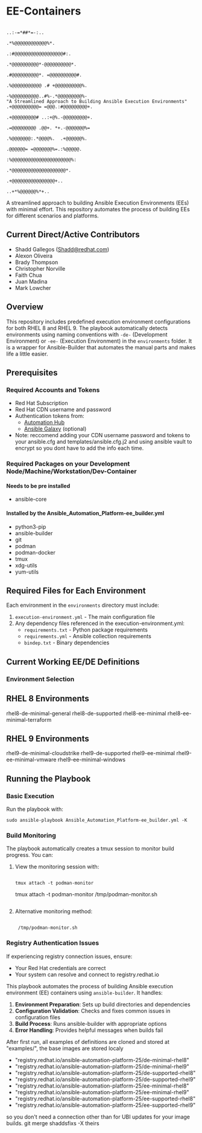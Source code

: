# EE-Containers

                                                                                     ..:-=*##*=-:..              
                                                                                   .*%@@@@@@@@@@@@%*.            
                                                                                .:#@@@@@@@@@@@@@@@@@@#:.         
                                                                               .*@@@@@@@@@@*-@@@@@@@@@@*.        
                                                                              .#@@@@@@@@@@*. =@@@@@@@@@@#.       
                                                                             .%@@@@@@@@@@@ .# +@@@@@@@@@@%.      
                                                                             -%@@@@@@@@@@..#%-.*@@@@@@@@@%-      
    "A Streamlined Approach to Building Ansible Execution Environments"     .+@@@@@@@@@@= =@@@.:#@@@@@@@@@+.     
                                                                            .+@@@@@@@@@# ..:+@%.-@@@@@@@@@+.     
                                                                            .=@@@@@@@@@ .@@+. *+.-@@@@@@@%=      
                                                                             .%@@@@@@@:.*@@@@%.  .+@@@@@@%.      
                                                                              .@@@@@@= =@@@@@@@%=.:%@@@@@.       
                                                                               :%@@@@@@@@@@@@@@@@@@@@@@%:        
                                                                                .*@@@@@@@@@@@@@@@@@@@@*.         
                                                                                  .+@@@@@@@@@@@@@@@@+..          
                                                                                    ..+*%@@@@@@%*+..              

A streamlined approach to building Ansible Execution Environments (EEs) with minimal effort. This repository automates the process of building EEs for different scenarios and platforms.

## Current Direct/Active Contributors

- Shadd Gallegos (<Shadd@redhat.com>)
- Alexon Oliveira
- Brady Thompson
- Christopher Norville
- Faith Chua
- Juan Madina
- Mark Lowcher

## Overview

This repository includes predefined execution environment configurations for both RHEL 8 and RHEL 9. The playbook automatically detects environments using naming conventions with `-de-` (Development Environment) or `-ee-` (Execution Environment) in the `environments` folder.
It is a wrapper for Ansible-Builder that automates the manual parts and makes life a little easier.

## Prerequisites

### Required Accounts and Tokens

- Red Hat Subscription
- Red Hat CDN username and password
- Authentication tokens from:
  - [Automation Hub](https://console.redhat.com/ansible/automation-hub/token)
  - [Ansible Galaxy](https://galaxy.ansible.com/ui/token) (optional)
- Note: reccomend adding your CDN username password and tokens to your ansible.cfg and templates/ansible.cfg.j2 and using ansible vault to encrypt so you dont have to add the info each time.

### Required Packages on your Development Node/Machine/Workstation/Dev-Container

#### Needs to be pre installed

- ansible-core

#### Installed by the Ansible_Automation_Platform-ee_builder.yml

- python3-pip
- ansible-builder
- git
- podman
- podman-docker
- tmux
- xdg-utils
- yum-utils

## Required Files for Each Environment

Each environment in the `environments` directory must include:

1. `execution-environment.yml` - The main configuration file
2. Any dependency files referenced in the execution-environment.yml:
   - `requirements.txt` - Python package requirements
   - `requirements.yml` - Ansible collection requirements
   - `bindep.txt` - Binary dependencies

## Current Working EE/DE Definitions

### Environment Selection

## RHEL 8 Environments

 rhel8-de-minimal-general
 rhel8-de-supported
 rhel8-ee-minimal
 rhel8-ee-minimal-terraform

## RHEL 9 Environments

 rhel9-de-minimal-cloudstrike
 rhel9-de-supported
 rhel9-ee-minimal
 rhel9-ee-minimal-vmware
 rhel9-ee-minimal-windows

## Running the Playbook

### Basic Execution

Run the playbook with:

```
sudo ansible-playbook Ansible_Automation_Platform-ee_builder.yml -K
```

### Build Monitoring

The playbook automatically creates a tmux session to monitor build progress. You can:

1. View the monitoring session with:

   ```

   tmux attach -t podman-monitor

   ```

    tmux attach -t podman-monitor  /tmp/podman-monitor.sh

   ```

2. Alternative monitoring method:

   ```

    /tmp/podman-monitor.sh

   ```
### Registry Authentication Issues

If experiencing registry connection issues, ensure:

- Your Red Hat credentials are correct
- Your system can resolve and connect to registry.redhat.io
 
This playbook automates the process of building Ansible execution environment (EE) containers using `ansible-builder`. It handles:

1. **Environment Preparation**: Sets up build directories and dependencies
2. **Configuration Validation**: Checks and fixes common issues in configuration files
3. **Build Process**: Runs ansible-builder with appropriate options
4. **Error Handling**: Provides helpful messages when builds fail

After first run, all examples of definitions are cloned and stored at "examples/",
the base images are stored localy

- "registry.redhat.io/ansible-automation-platform-25/de-minimal-rhel8"
- "registry.redhat.io/ansible-automation-platform-25/de-minimal-rhel9"
- "registry.redhat.io/ansible-automation-platform-25/de-supported-rhel8"
- "registry.redhat.io/ansible-automation-platform-25/de-supported-rhel9"
- "registry.redhat.io/ansible-automation-platform-25/ee-minimal-rhel8"
- "registry.redhat.io/ansible-automation-platform-25/ee-minimal-rhel9"
- "registry.redhat.io/ansible-automation-platform-25/ee-supported-rhel8"
- "registry.redhat.io/ansible-automation-platform-25/ee-supported-rhel9"

so you don't need a connection other than for UBI updates for your image builds.
git merge shaddsfixs -X theirs
